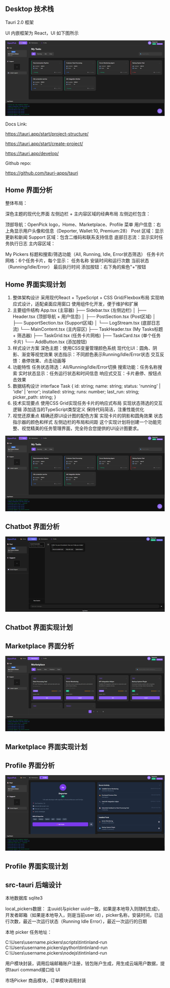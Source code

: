 ## Desktop 技术栈

Tauri 2.0 框架

UI 内嵌框架为 React，UI 如下图所示

![alt text](home.jpg)

Docs Link: 

https://tauri.app/start/project-structure/

https://tauri.app/start/create-project/

https://tauri.app/develop/

Github repo: 

https://github.com/tauri-apps/tauri


## Home 界面分析

整体布局：

深色主题的现代化界面
左侧边栏 + 主内容区域的经典布局
左侧边栏包含：

顶部导航：OpenPick logo，Home、Marketplace、Profile 菜单
用户信息：右上角显示用户头像和信息（Deporter, Wallet:10, Premium:28）
Post 区域：显示更新和新闻
Support 区域：包含二维码和联系支持信息
底部日志流：显示实时任务执行日志
主内容区域：

My Pickers 标题和搜索/筛选功能（All, Running, Idle, Error状态筛选）
任务卡片网格：6个任务卡片，每个显示：
任务名称
安装时间和运行次数
当前状态（Running/Idle/Error）
最后执行时间
添加按钮：右下角的紫色"+"按钮

## Home 界面实现计划
1. 整体架构设计
采用现代React + TypeScript + CSS Grid/Flexbox布局
实现响应式设计，适配桌面应用窗口
使用组件化开发，便于维护和扩展
2. 主要组件结构
App.tsx (主容器)
├── Sidebar.tsx (左侧边栏)
│   ├── Header.tsx (顶部导航 + 用户信息)
│   ├── PostSection.tsx (Post区域)
│   ├── SupportSection.tsx (Support区域)
│   └── LogStream.tsx (底部日志流)
└── MainContent.tsx (主内容区)
    ├── TaskHeader.tsx (My Tasks标题 + 筛选器)
    ├── TaskGrid.tsx (任务卡片网格)
    ├── TaskCard.tsx (单个任务卡片)
    └── AddButton.tsx (添加按钮)
3. 样式设计方案
深色主题：使用CSS变量管理颜色系统
现代化UI：圆角、阴影、渐变等视觉效果
状态指示：不同颜色表示Running/Idle/Error状态
交互反馈：悬停效果、点击动画等
4. 功能特性
任务状态筛选：All/Running/Idle/Error切换
搜索功能：任务名称搜索
实时状态显示：任务运行状态和时间信息
响应式交互：卡片悬停、按钮点击效果
5. 数据结构设计
interface Task {
  id: string;
  name: string;
  status: 'running' | 'idle' | 'error';
  installed: string;
  runs: number;
  last_run: string;
  picker_path: string;
}
6. 技术实现要点
使用CSS Grid实现任务卡片的响应式布局
实现状态筛选的交互逻辑
添加适当的TypeScript类型定义
保持代码简洁，注重性能优化
7. 视觉还原重点
精确还原UI设计图的配色方案
实现卡片的阴影和圆角效果
状态指示器的颜色和样式
左侧边栏的布局和间距
这个实现计划将创建一个功能完整、视觉精美的任务管理界面，完全符合您提供的UI设计图要求。

![](./home.jpg)

## Chatbot 界面分析

![](./chatbot.jpg)

<!-- todo! -->

## Chatbot 界面实现计划

<!-- todo! -->

## Marketplace 界面分析

![](./marketplace.jpg)

<!-- todo! -->

## Marketplace 界面实现计划

<!-- todo! -->

## Profile 界面分析

![](./profile.jpg)

<!-- todo! -->

## Profile 界面实现计划

<!-- todo! -->

## src-tauri 后端设计

本地数据库 sqlite3

local_pickers数据： 主uuid(与picker uuid一致，如果是本地导入则随机生成)，开发者邮箱（如果是本地导入，则是当前user id），picker名称，安装时间，已运行次数，最近一次运行状态（Running Idle Error），最近一次运行的日期

本地 picker 任务地址：

C:\Users\username\.pickers\scripts\tintinland-run
C:\Users\username\.pickers\python\tintinland-run
C:\Users\username\.pickers\nodejs\tintinland-run

用户模块封装，调用后端邮箱账户注册，钱包账户生成，用生成云端用户数据，提供tauri command接口给 UI

市场Picker 商品模块，订单模块调用封装
